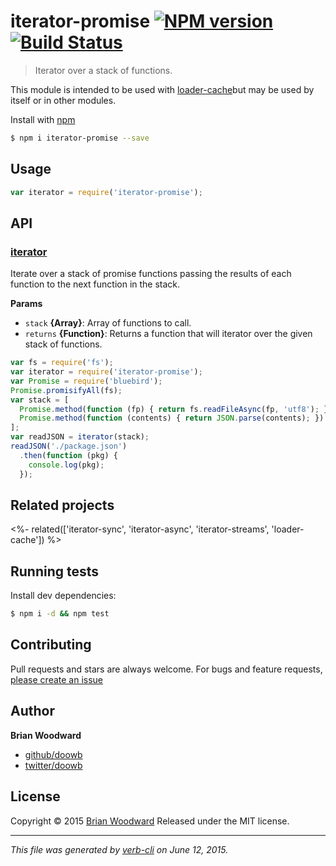 # iterator-promise [![NPM version](https://badge.fury.io/js/iterator-promise.svg)](http://badge.fury.io/js/iterator-promise)  [![Build Status](https://travis-ci.org/doowb/iterator-promise.svg)](https://travis-ci.org/doowb/iterator-promise)

> Iterator over a stack of functions.

This module is intended to be used with [loader-cache](https://github.com/jonschlinkert/loader-cache)but may be used by itself or in other modules.

Install with [npm](https://www.npmjs.com/)

```sh
$ npm i iterator-promise --save
```

## Usage

```js
var iterator = require('iterator-promise');
```

## API

<!-- add a path or glob pattern for files with code comments to use for docs  -->

### [iterator](index.js#L20)

Iterate over a stack of promise functions passing the results of
each function to the next function in the stack.

**Params**

* `stack` **{Array}**: Array of functions to call.
* `returns` **{Function}**: Returns a function that will iterator over the given stack of functions.

```js
var fs = require('fs');
var iterator = require('iterator-promise');
var Promise = require('bluebird');
Promise.promisifyAll(fs);
var stack = [
  Promise.method(function (fp) { return fs.readFileAsync(fp, 'utf8'); }),
  Promise.method(function (contents) { return JSON.parse(contents); })
];
var readJSON = iterator(stack);
readJSON('./package.json')
  .then(function (pkg) {
    console.log(pkg);
  });
```

## Related projects

<!-- add an array of related projects, then un-escape the helper -->
<%- related(['iterator-sync', 'iterator-async', 'iterator-streams', 'loader-cache']) %>

## Running tests

Install dev dependencies:

```sh
$ npm i -d && npm test
```

## Contributing

Pull requests and stars are always welcome. For bugs and feature requests, [please create an issue](https://github.com/doowb/iterator-promise/issues/new)

## Author

**Brian Woodward**

+ [github/doowb](https://github.com/doowb)
+ [twitter/doowb](http://twitter.com/doowb)

## License

Copyright © 2015 [Brian Woodward](https://github.com/doowb)
Released under the MIT license.

***

_This file was generated by [verb-cli](https://github.com/assemble/verb-cli) on June 12, 2015._